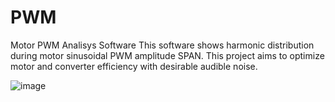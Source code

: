 # PWM
Motor PWM Analisys Software
This software shows harmonic distribution during motor sinusoidal PWM amplitude SPAN.
This project aims to optimize motor and converter efficiency with desirable audible noise.

![image](https://github.com/ElimarSoft/PWM/assets/18607754/39bde724-5c5d-4466-bc62-38ecc6e14f24)
